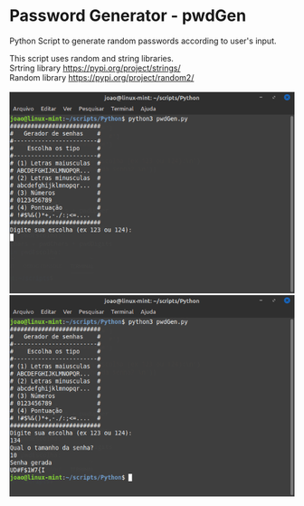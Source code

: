# Password Generator - pwdGen
Python Script to generate random passwords according to user's input. 

This script uses random and string libraries.\
Srtring library https://pypi.org/project/strings/ \
Random library https://pypi.org/project/random2/ \
\
![Screenshot](ss1.png)\
![Screenshot](ss2.png)
